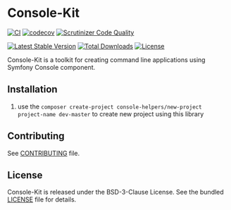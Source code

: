 # Console-Kit

[![CI](https://github.com/console-helpers/console-kit/actions/workflows/tests.yml/badge.svg)](https://github.com/console-helpers/console-kit/actions/workflows/tests.yml)
[![codecov](https://codecov.io/gh/console-helpers/console-kit/branch/master/graph/badge.svg?token=EpuotoxX5a)](https://codecov.io/gh/console-helpers/console-kit)
[![Scrutinizer Code Quality](https://scrutinizer-ci.com/g/console-helpers/console-kit/badges/quality-score.png?b=master)](https://scrutinizer-ci.com/g/console-helpers/console-kit/?branch=master)


[![Latest Stable Version](https://poser.pugx.org/console-helpers/console-kit/v/stable)](https://packagist.org/packages/console-helpers/console-kit)
[![Total Downloads](https://poser.pugx.org/console-helpers/console-kit/downloads)](https://packagist.org/packages/console-helpers/console-kit)
[![License](https://poser.pugx.org/console-helpers/console-kit/license)](https://packagist.org/packages/console-helpers/console-kit)

Console-Kit is a toolkit for creating command line applications using Symfony Console component.

## Installation

1. use the `composer create-project console-helpers/new-project project-name dev-master` to create new project using this library

## Contributing

See [CONTRIBUTING](CONTRIBUTING.md) file.

## License

Console-Kit is released under the BSD-3-Clause License. See the bundled [LICENSE](LICENSE) file for details.
